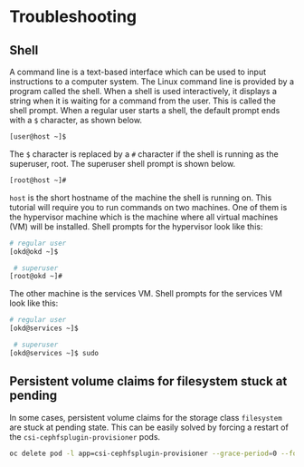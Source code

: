 # Troubleshooting

## Shell

A command line is a text-based interface which can be used to input instructions
to a computer system. The Linux command line is provided by a program called the
shell. When a shell is used interactively, it displays a string when it is
waiting for a command from the user. This is called the shell prompt. When a
regular user starts a shell, the default prompt ends with a `$` character, as
shown below.

```bash
[user@host ~]$
```

The `$` character is replaced by a `#` character if the shell is running as the
superuser, root. The superuser shell prompt is shown below.

```bash
[root@host ~]#
```

`host` is the short hostname of the machine the shell is running on. This
tutorial will require you to run commands on two machines. One of them is the
hypervisor machine which is the machine where all virtual machines (VM) will be
installed. Shell prompts for the hypervisor look like this:

```bash
# regular user
[okd@okd ~]$

 # superuser
[root@okd ~]#
```

The other machine is the services VM. Shell prompts for the services VM look
like this:

```bash
# regular user
[okd@services ~]$

 # superuser
[okd@services ~]$ sudo
```

## Persistent volume claims for filesystem stuck at pending

In some cases, persistent volume claims for the storage class `filesystem` are
stuck at pending state. This can be easily solved by forcing a restart of the
`csi-cephfsplugin-provisioner` pods.

```bash
oc delete pod -l app=csi-cephfsplugin-provisioner --grace-period=0 --force
```
